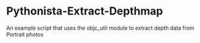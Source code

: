 # Pythonista-Extract-Depthmap
An example script that uses the objc_util module to extract depth data from Portrait photos
